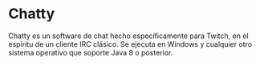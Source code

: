# Chatty
Chatty es un software de chat hecho específicamente para Twitch, en el espíritu de un cliente IRC clásico. Se ejecuta en Windows y cualquier otro sistema operativo que soporte Java 8 o posterior.
